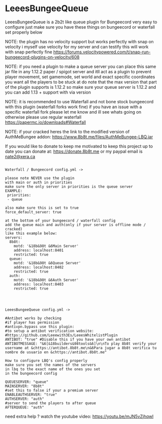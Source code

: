 # LeeesBungeeQueue

LeeesBungeeQueue is a 2b2t like queue plugin for Bungeecord
very easy to configure just make sure you have these things on bungeecord
or waterfall set properly below 

NOTE: the plugin has no velocity support but works perfectly with snap on velocity i myself use velocity for my server and can testify this will work with snap perfectly fine
https://forums.velocitypowered.com/t/snap-run-bungeecord-plugins-on-velocity/608

NOTE: if you need a plugin to make a queue server you can place this same jar file in any 1.12.2 paper / spigot server and itll act as a plugin to prevent player movement, set gamemode, set world and exact specific coordinates you want all the players to be stuck at do note that the max version that part of the plugin supports is 1.12.2 so make sure your queue server is 1.12.2 and you can add 1.13 + support with via version

NOTE: it is recommended to use Waterfall and not bone stock bungeecord with this plugin (waterfall forks work fine) if you have an issue with a specific waterfall fork please let me know and ill see whats going on otherwise please use regular waterfall https://papermc.io/downloads#Waterfall

NOTE: if your cracked heres the link to the modified version of AuthMeBungee addon: https://www.8b8t.me/files/AuthMeBungee-LBQ.jar

If you would like to donate to keep me motivated to keep this project up to date you can donate at: https://donate.8b8t.me or my paypal email is nate2@xera.ca

```

Waterfall / Bungeecord config.yml ->

please note NEVER use the plugin
with main or auth in priorities
make sure the only server in priorities is the queue server
EXAMPLE:
 priorities:
 - queue

also make sure this is set to true
force_default_server: true

at the bottom of your bungeecord / waterfall config
add the queue main and auth(only if your server is offline mode / cracked)
like this example below:
servers:
  8b8t:
    motd: '&18b&98t &6Main Server'
    address: localhost:8401
    restricted: true
  queue:
    motd: '&18b&98t &6Queue Server'
    address: localhost:8402
    restricted: true
  auth:
    motd: '&18b&98t &6Auth Server'
    address: localhost:8403
    restricted: true




LeeesBungeeQueue config.yml ->

#Antibot works by checking
#if player has permission
#antivpn.bypass use this plugin:
#to setup a antibot verification website:
#https://github.com/Leeewith3Es/LeeesWhitelistPlugin
ANTIBOT: "true" #Disable this if you have your own antibot
ANTIBOTMESSAGE: "&6[&18builders&98tools&6]\n\nTo play 8b8t verify your username at &chttps://antibot.8b8t.me\n&6Para jugar a 8b8t verifica tu nombre de usuario en &chttps://antibot.8b8t.me"

How to configure LBQ's config properly
make sure you set the names of the servers
in lbq to the exact name of the ones you set
in the bungeecord config

QUEUESERVER: "queue"
MAINSERVER: "8b8t"
#set this to false if your a premium server
ENABLEAUTHSERVER: "true"
AUTHSERVER: "auth"
#server to send the players to after queue
AFTERQUEUE: "auth"

```
need extra help ? watch the youtube video: https://youtu.be/mJN5vZjhqwI
